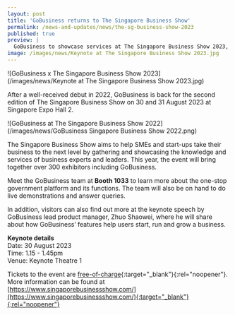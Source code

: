 ```yaml
---
layout: post
title: 'GoBusiness returns to The Singapore Business Show'
permalink: /news-and-updates/news/the-sg-business-show-2023
published: true
preview: |
  GoBusiness to showcase services at The Singapore Business Show 2023, with a keynote speech on how the platform helps business owners.
image: /images/news/Keynote at The Singapore Business Show 2023.jpg
---
```


![GoBusiness x The Singapore Business Show 2023](/images/news/Keynote at The Singapore Business Show 2023.jpg)

After a well-received debut in 2022, GoBusiness is back for the second edition of The Singapore Business Show on 30 and 31 August 2023 at Singapore Expo Hall 2.

![GoBusiness at The Singapore Business Show 2022](/images/news/GoBusiness Singapore Business Show 2022.png)

The Singapore Business Show aims to help SMEs and start-ups take their business to the next level by gathering and showcasing the knowledge and services of business experts and leaders. This year, the event will bring together over 300 exhibitors including GoBusiness.

Meet the GoBusiness team at **Booth 1033** to learn more about the one-stop government platform and its functions. The team will also be on hand to do live demonstrations and answer queries.

In addition, visitors can also find out more at the keynote speech by GoBusiness lead product manager, Zhuo Shaowei, where he will share about how GoBusiness’ features help users start, run and grow a business. 

**Keynote details**<br>
Date: 30 August 2023<br>
Time: 1.15 - 1.45pm<br>
Venue: Keynote Theatre 1


Tickets to the event are [free-of-charge](https://eventdata.uk/Forms/Form.aspx?FormRef=SBS83Visitor&TrackingCode=GovTech){:target="_blank"}{:rel="noopener"}. More information can be found at [https://www.singaporebusinessshow.com/](https://www.singaporebusinessshow.com/){:target="_blank"}{:rel="noopener"}


<script src="/jquery/jquery.min.js"></script>
<script src="/jquery/bp-menu-new-tab.js"></script>
